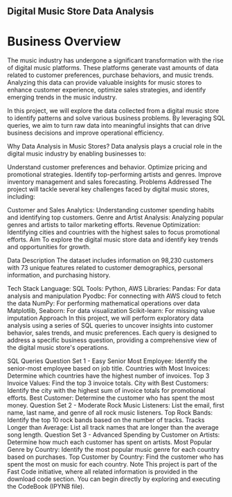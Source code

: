 ## Digital Music Store Data Analysis
# Business Overview
The music industry has undergone a significant transformation with the rise of digital music platforms. These platforms generate vast amounts of data related to customer preferences, purchase behaviors, and music trends. Analyzing this data can provide valuable insights for music stores to enhance customer experience, optimize sales strategies, and identify emerging trends in the music industry.

In this project, we will explore the data collected from a digital music store to identify patterns and solve various business problems. By leveraging SQL queries, we aim to turn raw data into meaningful insights that can drive business decisions and improve operational efficiency.

Why Data Analysis in Music Stores?
Data analysis plays a crucial role in the digital music industry by enabling businesses to:

Understand customer preferences and behavior.
Optimize pricing and promotional strategies.
Identify top-performing artists and genres.
Improve inventory management and sales forecasting.
Problems Addressed
The project will tackle several key challenges faced by digital music stores, including:

Customer and Sales Analytics: Understanding customer spending habits and identifying top customers.
Genre and Artist Analysis: Analyzing popular genres and artists to tailor marketing efforts.
Revenue Optimization: Identifying cities and countries with the highest sales to focus promotional efforts.
Aim
To explore the digital music store data and identify key trends and opportunities for growth.

Data Description
The dataset includes information on 98,230 customers with 73 unique features related to customer demographics, personal information, and purchasing history.

Tech Stack
Language: SQL
Tools: Python, AWS
Libraries:
Pandas: For data analysis and manipulation
Pyodbc: For connecting with AWS cloud to fetch the data
NumPy: For performing mathematical operations over data
Matplotlib, Seaborn: For data visualization
Scikit-learn: For missing value imputation
Approach
In this project, we will perform exploratory data analysis using a series of SQL queries to uncover insights into customer behavior, sales trends, and music preferences. Each query is designed to address a specific business question, providing a comprehensive view of the digital music store's operations.

SQL Queries
Question Set 1 - Easy
Senior Most Employee: Identify the senior-most employee based on job title.
Countries with Most Invoices: Determine which countries have the highest number of invoices.
Top 3 Invoice Values: Find the top 3 invoice totals.
City with Best Customers: Identify the city with the highest sum of invoice totals for promotional efforts.
Best Customer: Determine the customer who has spent the most money.
Question Set 2 - Moderate
Rock Music Listeners: List the email, first name, last name, and genre of all rock music listeners.
Top Rock Bands: Identify the top 10 rock bands based on the number of tracks.
Tracks Longer than Average: List all track names that are longer than the average song length.
Question Set 3 - Advanced
Spending by Customer on Artists: Determine how much each customer has spent on artists.
Most Popular Genre by Country: Identify the most popular music genre for each country based on purchases.
Top Customer by Country: Find the customer who has spent the most on music for each country.
Note
This project is part of the Fast Code initiative, where all related information is provided in the download code section. You can begin directly by exploring and executing the CodeBook (IPYNB file).

